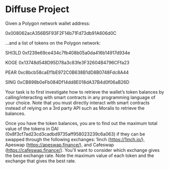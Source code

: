 # Diffuse Project

Given a Polygon network wallet address:

0x008062acA356B5F93F2F14b71Fd73db91A606d0C


…and a list of tokens on the Polygon network:

SHI3LD 0xf239e69ce434c7fb408b05a0da416b14917d934e

KOGE 0x13748d548D95D78a3c83fe3F32604B4796CFfa23

PEAR 0xc8bcb58caEf1bE972C0B638B1dD8B0748Fdc8A44

SING 0xCB898b0eFb084Df14dd8E018dA37B4d0f06aB26D 


Your task is to first investigate how to retrieve the wallet’s token balances by calling/interacting with smart contracts in any programming language of your choice. Note that you must directly interact with smart contracts instead of relying on a 3rd party API such as Moralis to retrieve the balances.


Once you have the token balances, you are to find out the maximum total value of the tokens in DAI (0x8f3cf7ad23cd3cadbd9735aff958023239c6a063) if they can be swapped through the following exchanges: 1inch (https://1inch.io/), Apeswap (https://apeswap.finance/), and Cafeswap (https://cafeswap.finance/). You'll want to consider which exchange gives the best exchange rate. Note the maximum value of each token and the exchange that gives the best rate.